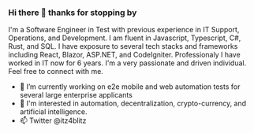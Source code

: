 ### Hi there 👋 thanks for stopping by

I'm a Software Engineer in Test with previous experience in IT Support, Operations, and Development. I am fluent in Javascript, Typescript, C#, Rust, and SQL. I have exposure to several tech stacks and frameworks including React, Blazor, ASP.NET, and CodeIgniter. Professionaly I have worked in IT now for 6 years. I'm a very passionate and driven individual. Feel free to connect with me. 

- 🔭 I’m currently working on e2e mobile and web automation tests for several large enterprise applicants
- 🌱 I'm interested in automation, decentralization, crypto-currency, and artificial intelligence.
- 📫 Twitter @itz4blitz

